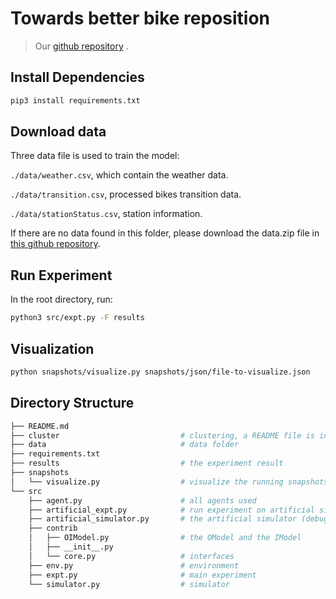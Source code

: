 # Towards better bike reposition

> Our [github repository](https://github.com/enhuiz/strl) .

## Install Dependencies

```bash
pip3 install requirements.txt
```

## Download data

Three data file is used to train the model:

`./data/weather.csv`, which contain the weather data.

`./data/transition.csv`, processed bikes transition data.

`./data/stationStatus.csv`, station information.

If there are no data found in this folder, please download the data.zip file in [this github repository]( https://github.com/enhuiz/Bike-Reposition-Data).

## Run Experiment

In the root directory, run:

```bash
python3 src/expt.py -F results
```

## Visualization

```bash
python snapshots/visualize.py snapshots/json/file-to-visualize.json
```

## Directory Structure

```bash
├── README.md
├── cluster                           # clustering, a README file is inside it
├── data                              # data folder
├── requirements.txt
├── results                           # the experiment result
├── snapshots
│   └── visualize.py                  # visualize the running snapshots (json file generated during running)
└── src
    ├── agent.py                      # all agents used
    ├── artificial_expt.py            # run experiment on artificial situation (debug)
    ├── artificial_simulator.py       # the artificial simulator (debug)
    ├── contrib
    │   ├── OIModel.py                # the OModel and the IModel
    │   ├── __init__.py
    │   └── core.py                   # interfaces
    ├── env.py                        # environment
    ├── expt.py                       # main experiment
    └── simulator.py                  # simulator
```
